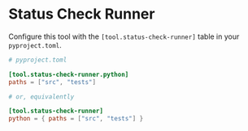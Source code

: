 # Status Check Runner

Configure this tool with the `[tool.status-check-runner]` table in your `pyproject.toml`.

```toml
# pyproject.toml

[tool.status-check-runner.python]
paths = ["src", "tests"]

# or, equivalently

[tool.status-check-runner]
python = { paths = ["src", "tests"] }
```

